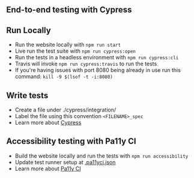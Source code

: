 ## End-to-end testing with Cypress

## Run Locally

* Run the website locally with `npm run start`
* Live run the test suite with `npm run cypress:open`
* Run the tests in a headless environment with `npm run cypress:cli`
* Travis will invoke `npm run cypress:travis` to run the tests
* If you're having issues with port 8080 being already in use run this command: `kill -9 $(lsof -t -i:8080)`

## Write tests

* Create a file under ./cypress/integration/
* Label the file using this convention `<FILENAME>_spec`
* Learn more about [Cypress](https://www.cypress.io/support/)


## Accessibility testing with Pa11y CI
* Build the website locally and run the tests with `npm run accessibility`
* Update test runner setup at [.pa11yci.json](../.pa11yci.json)
* Learn more about [Pa11y CI](https://github.com/pa11y/pa11y-ci)
